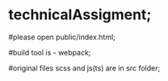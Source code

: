 # technicalAssigment;

#please open public/index.html;

#build tool is - webpack;

#original files scss and js(ts) are in src folder;